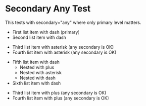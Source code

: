 # Secondary Any Test

This tests with secondary="any" where only primary level matters.

- First list item with dash (primary)
- Second list item with dash

* Third list item with asterisk (any secondary is OK)
* Fourth list item with asterisk (any secondary is OK)

- Fifth list item with dash
  + Nested with plus
  * Nested with asterisk
  - Nested with dash
- Sixth list item with dash

* Third list item with plus (any secondary is OK)
* Fourth list item with plus (any secondary is OK)
